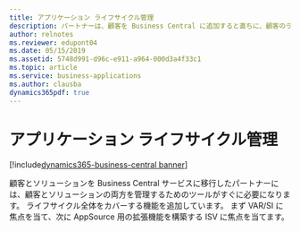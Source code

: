 ```yaml
---
title: アプリケーション ライフサイクル管理
description: パートナーは、顧客を Business Central に追加すると直ちに、顧客のライフサイクル管理、ソリューションの提供、サポートの提供、更新の管理、テストなどができるようになる必要があります。 パートナーが利用できるツールの範囲を拡大するために引き続き作業していきます。
author: relnotes
ms.reviewer: edupont04
ms.date: 05/15/2019
ms.assetid: 5748d991-d96c-e911-a964-000d3a4f33c1
ms.topic: article
ms.service: business-applications
ms.author: clausba
dynamics365pdf: true
---
```

# <a name="application-lifecycle-management"></a>アプリケーション ライフサイクル管理

[!include[dynamics365-business-central banner](../includes/dynamics365-business-central.md)]

顧客とソリューションを Business Central サービスに移行したパートナーには、顧客とソリューションの両方を管理するためのツールがすぐに必要になります。 ライフサイクル全体をカバーする機能を追加しています。 まず VAR/SI に焦点を当て、次に AppSource 用の拡張機能を構築する ISV に焦点を当てます。  <!--note from editor: Should Sis be SIS? answer from Eva: Updated in tool and here to SIs, meaning system integrators.-->

